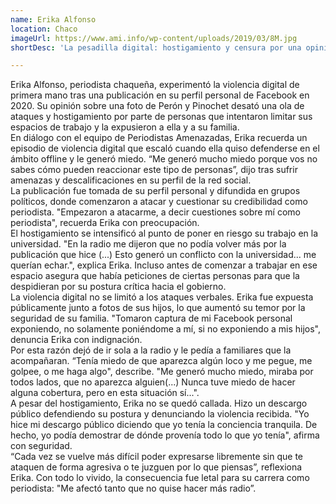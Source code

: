 ```yaml
---
name: Erika Alfonso
location: Chaco
imageUrl: https://www.ami.info/wp-content/uploads/2019/03/8M.jpg
shortDesc: 'La pesadilla digital: hostigamiento y censura por una opinión en Facebook'

---
```



Erika Alfonso, periodista chaqueña, experimentó la violencia digital de primera mano tras una publicación en su perfil personal de Facebook en 2020. Su opinión sobre una foto de Perón y Pinochet desató una ola de ataques y hostigamiento por parte de personas que intentaron limitar sus espacios de trabajo y la expusieron a ella y a su familia.\
En diálogo con el equipo de Periodistas Amenazadas, Erika recuerda un episodio de violencia digital que escaló cuando ella quiso defenderse en el ámbito offline y le generó miedo. “Me generó mucho miedo porque vos no sabes cómo pueden reaccionar este tipo de personas”, dijo tras sufrir amenazas y descalificaciones en su perfil de la red social. \
La publicación fue tomada de su perfil personal y difundida en grupos políticos, donde comenzaron a atacar y cuestionar su credibilidad como periodista. "Empezaron a atacarme, a decir cuestiones sobre mí como periodista", recuerda Erika con preocupación.\
El hostigamiento se intensificó al punto de poner en riesgo su trabajo en la universidad. "En la radio me dijeron que no podía volver más por la publicación que hice (...) Esto generó un conflicto con la universidad... me querían echar.", explica Erika. Incluso antes de comenzar a trabajar en ese espacio asegura que había peticiones de ciertas personas para que la despidieran por su postura crítica hacia el gobierno.\
La violencia digital no se limitó a los ataques verbales. Erika fue expuesta públicamente junto a fotos de sus hijos, lo que aumentó su temor por la seguridad de su familia. "Tomaron captura de mi Facebook personal exponiendo, no solamente poniéndome a mí, si no exponiendo a mis hijos", denuncia Erika con indignación. \
Por esta razón dejó de ir sola a la radio y le pedía a familiares que la acompañaran. “Tenía miedo de que aparezca algún loco y me pegue, me golpee, o me haga algo", describe. "Me generó mucho miedo, miraba por todos lados, que no aparezca alguien(...) Nunca tuve miedo de hacer alguna cobertura, pero en esta situación sí...".\
A pesar del hostigamiento, Erika no se quedó callada. Hizo un descargo público defendiendo su postura y denunciando la violencia recibida. "Yo hice mi descargo público diciendo que yo tenía la conciencia tranquila. De hecho, yo podía demostrar de dónde provenía todo lo que yo tenía", afirma con seguridad.\
“Cada vez se vuelve más difícil poder expresarse libremente sin que te ataquen de forma agresiva o te juzguen por lo que piensas”, reflexiona Erika. Con todo lo vivido, la consecuencia fue letal para su carrera como periodista: "Me afectó tanto que no quise hacer más radio”.


